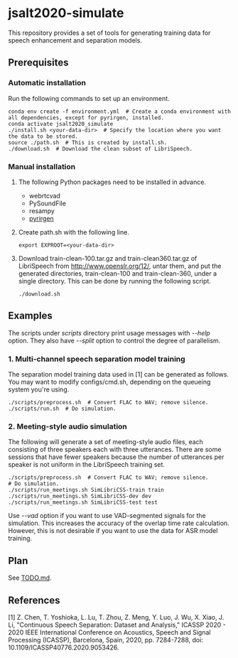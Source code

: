 # jsalt2020-simulate
This repository provides a set of tools for generating training data for speech enhancement and separation models. 

## Prerequisites

### Automatic installation

Run the following commands to set up an environment. 
```
conda env create -f environment.yml  # Create a conda environment with all dependencies, except for pyrirgen, installed. 
conda activate jsalt2020_simulate
./install.sh <your-data-dir>  # Specify the location where you want the data to be stored.
source ./path.sh  # This is created by install.sh. 
./download.sh  # Download the clean subset of LibriSpeech. 
```


### Manual installation

1. The following Python packages need to be installed in advance. 
    - webrtcvad
    - PySoundFile
    - resampy
    - [pyrirgen](https://github.com/Marvin182/rir-generator)

2. Create path.sh with the following line. 
    ```
    export EXPROOT=<your-data-dir>
    ```

3. Download train-clean-100.tar.gz and train-clean360.tar.gz of LibriSpeech from http://www.openslr.org/12/, untar them, and put the generated directories, train-clean-100 and train-clean-360, under a single directory. This can be done by running the following script. 
    ```
    ./download.sh
    ```


## Examples

The scripts under *scripts* directory print usage messages with *--help* option. They also have *--split* option to control the degree of parallelism.


### 1. Multi-channel speech separation model training

The separation model training data used in [1] can be generated as follows. 
You may want to modify configs/cmd.sh, depending on the queueing system you're using. 
```
./scripts/preprocess.sh  # Convert FLAC to WAV; remove silence. 
./scripts/run.sh  # Do simulation. 
```

### 2. Meeting-style audio simulation

The following will generate a set of meeting-style audio files, each consisting of three speakers each with three utterances. There are some sessions that have fewer speakers because the number of utterances per speaker is not uniform in the LibriSpeech training set. 
```
./scripts/preprocess.sh  # Convert FLAC to WAV; remove silence. 
# Do simulation.
./scripts/run_meetings.sh SimLibriCSS-train train 
./scripts/run_meetings.sh SimLibriCSS-dev dev 
./scripts/run_meetings.sh SimLibriCSS-test test 
```
Use *--vad* option if you want to use VAD-segmented signals for the simulation. This increases the accuracy of the overlap time rate calculation. However, this is not desirable if you want to use the data for ASR model training. 


## Plan

See [TODO.md](TODO.md). 


## References

[1] Z. Chen, T. Yoshioka, L. Lu, T. Zhou, Z. Meng, Y. Luo, J. Wu, X. Xiao, J. Li, "Continuous Speech Separation: Dataset and Analysis," ICASSP 2020 - 2020 IEEE International Conference on Acoustics, Speech and Signal Processing (ICASSP), Barcelona, Spain, 2020, pp. 7284-7288, doi: 10.1109/ICASSP40776.2020.9053426.
